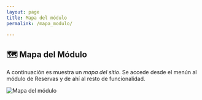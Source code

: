 ```yaml
---
layout: page
title: Mapa del módulo
permalink: /mapa_modulo/

--- 
```

## 🗺️ Mapa del Módulo

A continuación es muestra un *mapa del sitio*. Se accede desde el menún al módulo de Reservas y de ahí al resto de funcionalidad.

![Mapa del módulo](/bookings/images/mapa_modulo.svg)